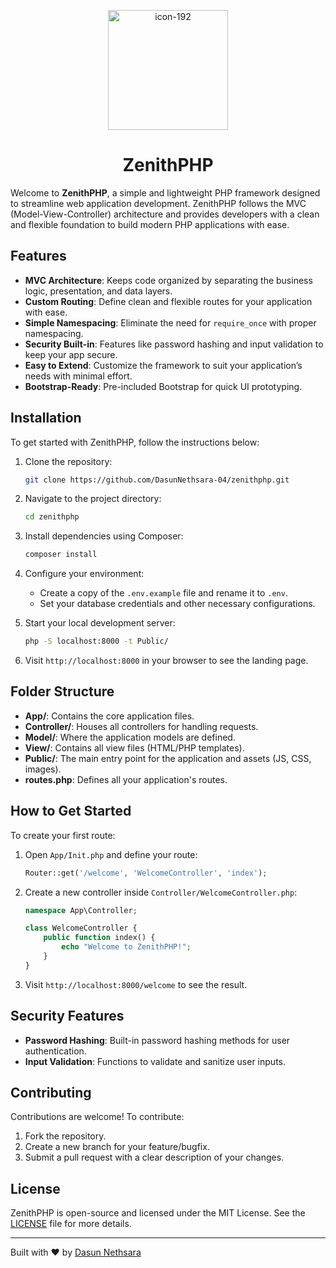 <p align="center">
    <img src="https://github.com/user-attachments/assets/ab329545-9c44-4e85-aabe-6f4dc0f0512c" alt="icon-192" width="192" height="192">
</p>
    <h1 align="center">ZenithPHP</h1>

Welcome to **ZenithPHP**, a simple and lightweight PHP framework designed to streamline web application development.
ZenithPHP follows the MVC (Model-View-Controller) architecture and provides developers with a clean and flexible
foundation to build modern PHP applications with ease.

## Features

- **MVC Architecture**: Keeps code organized by separating the business logic, presentation, and data layers.
- **Custom Routing**: Define clean and flexible routes for your application with ease.
- **Simple Namespacing**: Eliminate the need for `require_once` with proper namespacing.
- **Security Built-in**: Features like password hashing and input validation to keep your app secure.
- **Easy to Extend**: Customize the framework to suit your application’s needs with minimal effort.
- **Bootstrap-Ready**: Pre-included Bootstrap for quick UI prototyping.

## Installation

To get started with ZenithPHP, follow the instructions below:

1. Clone the repository:
    ```bash
    git clone https://github.com/DasunNethsara-04/zenithphp.git
    ```

2. Navigate to the project directory:
    ```bash
    cd zenithphp
    ```

3. Install dependencies using Composer:
    ```bash
    composer install
    ```

4. Configure your environment:
    - Create a copy of the `.env.example` file and rename it to `.env`.
    - Set your database credentials and other necessary configurations.

5. Start your local development server:
    ```bash
    php -S localhost:8000 -t Public/
    ```

6. Visit `http://localhost:8000` in your browser to see the landing page.

## Folder Structure

- **App/**: Contains the core application files.
- **Controller/**: Houses all controllers for handling requests.
- **Model/**: Where the application models are defined.
- **View/**: Contains all view files (HTML/PHP templates).
- **Public/**: The main entry point for the application and assets (JS, CSS, images).
- **routes.php**: Defines all your application's routes.

## How to Get Started

To create your first route:

1. Open `App/Init.php` and define your route:
    ```php
    Router::get('/welcome', 'WelcomeController', 'index');
    ```

2. Create a new controller inside `Controller/WelcomeController.php`:
    ```php
    namespace App\Controller;

    class WelcomeController {
        public function index() {
            echo "Welcome to ZenithPHP!";
        }
    }
    ```

3. Visit `http://localhost:8000/welcome` to see the result.

## Security Features

- **Password Hashing**: Built-in password hashing methods for user authentication.
- **Input Validation**: Functions to validate and sanitize user inputs.

## Contributing

Contributions are welcome! To contribute:

1. Fork the repository.
2. Create a new branch for your feature/bugfix.
3. Submit a pull request with a clear description of your changes.

## License

ZenithPHP is open-source and licensed under the MIT License. See the [LICENSE](LICENSE) file for more details.

---

Built with ❤️ by [Dasun Nethsara](https://techsaralk.epizy.com)
